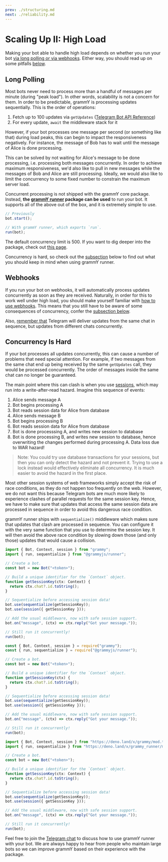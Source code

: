 ```yaml
---
prev: ./structuring.md
next: ./reliability.md
---
```


# Scaling Up II: High Load

Making your bot able to handle high load depends on whether you run your bot [via long polling or via webhooks](../guide/deployment-types.md).
Either way, you should read up on some pitfalls [below](#concurrency-is-hard).

## Long Polling

Most bots never need to process more than a handful of messages per minute (during "peak load").
In other words, scalability is not a concern for them.
In order to be predictable, grammY is processing updates sequentially.
This is the order of operations:

1. Fetch up to 100 updates via `getUpdates` ([Telegram Bot API Reference](https://core.telegram.org/bots/api#getupdates))
2. For every update, `await` the middleware stack for it

However, if your bot processes one message per second (or something like that) during load peaks, this can begin to impact the responsiveness negatively.
For instance, the message of Bob has to wait until the message of Alice is done processing.

This can be solved by not waiting for Alice's message to be done processing, i.e. processing both messages concurrently.
In order to achieve maximum responsiveness, we'd also like to pull in new messages while the messages of Bob and Alice are still processing.
Ideally, we would also like to limit the concurrency to some fixed number to constrain the maximum server load.

Concurrent processing is not shipped with the grammY core package.
Instead, **the [grammY runner](../plugins/runner.md) package can be used** to run your bot.
It supports all of the above out of the box, and it is extremely simple to use.

```ts
// Previously
bot.start();

// With grammY runner, which exports `run`.
run(bot);
```

The default concurrency limit is 500.
If you want to dig deeper into the package, check out [this page](../plugins/runner.md).

Concurrency is hard, so check out the [subsection](#concurrency-is-hard) below to find out what you should keep in mind when using grammY runner.

## Webhooks

If you run your bot on webhooks, it will automatically process updates concurrently as soon as they are received.
Naturally, in order for this to work well under high load, you should make yourself familiar with [how to use webhooks](../guide/deployment-types.md#how-to-use-1).
This means that you still have to be aware of some consequences of concurrency, confer the [subsection below](#concurrency-is-hard).

Also, [remember that](../guide/deployment-types.md#ending-webhook-requests-in-time) Telegram will deliver updates from the same chat in sequence, but updates from different chats concurrently.

## Concurrency Is Hard

If your bot processes all updates concurrently, this can cause a number of problems that need special attention.
For example, if two messages from the same chat end up being received by the same `getUpdates` call, they would be processed concurrently.
The order of messages inside the same chat can no longer be guaranteed.

The main point where this can clash is when you use [sessions](../plugins/session.md), which may run into a write-after-read hazard.
Imagine this sequence of events:

1. Alice sends message A
2. Bot begins processing A
3. Bot reads session data for Alice from database
4. Alice sends message B
5. Bot begins processing B
6. Bot reads session data for Alice from database
7. Bot is done processsing A, and writes new session to database
8. Bot is done processing B, and writes new session to database, hence overwriting the changes performed during processing A.
   Data loss due to WAR hazard!

> Note: You could try use database transactions for your sessions, but then you can only detect the hazard and not prevent it.
> Trying to use a lock instead would effectively eliminate all concurrency.
> It is much easier to avoid the hazard in the first place.

Most other session systems of web frameworks simply accept the risk of race conditions, as they do not happen too frequently on the web.
However, we do not want this because Telegram bots are much more likely to experience clashes of parallel requests for the same session key.
Hence, we have to make sure that updates that access the same session data are processed in sequence in order to avoid this dangerous race condition.

grammY runner ships with `sequentialize()` middleware which makes sure that updates that clash are processed in sequence.
You can configure it with the very same function that you use to determine the session key.
It will then avoid the above race condition by slowing down those (and only those) updates that would cause a collision.

<CodeGroup>
  <CodeGroupItem title="TypeScript" active>

```ts
import { Bot, Context, session } from "grammy";
import { run, sequentialize } from "@grammyjs/runner";

// Create a bot.
const bot = new Bot("<token>");

// Build a unique identifier for the `Context` object.
function getSessionKey(ctx: Context) {
  return ctx.chat?.id.toString();
}

// Sequentialize before accessing session data!
bot.use(sequentialize(getSessionKey));
bot.use(session({ getSessionKey }));

// Add the usual middleware, now with safe session support.
bot.on("message", (ctx) => ctx.reply("Got your message."));

// Still run it concurrently!
run(bot);
```

</CodeGroupItem>

<CodeGroupItem title="JavaScript">

```ts
const { Bot, Context, session } = require("grammy");
const { run, sequentialize } = require("@grammyjs/runner");

// Create a bot.
const bot = new Bot("<token>");

// Build a unique identifier for the `Context` object.
function getSessionKey(ctx) {
  return ctx.chat?.id.toString();
}

// Sequentialize before accessing session data!
bot.use(sequentialize(getSessionKey));
bot.use(session({ getSessionKey }));

// Add the usual middleware, now with safe session support.
bot.on("message", (ctx) => ctx.reply("Got your message."));

// Still run it concurrently!
run(bot);
```

</CodeGroupItem>
 <CodeGroupItem title="Deno">

```ts
import { Bot, Context, session } from "https://deno.land/x/grammy/mod.ts";
import { run, sequentialize } from "https://deno.land/x/grammy_runner/mod.ts";

// Create a bot.
const bot = new Bot("<token>");

// Build a unique identifier for the `Context` object.
function getSessionKey(ctx: Context) {
  return ctx.chat?.id.toString();
}

// Sequentialize before accessing session data!
bot.use(sequentialize(getSessionKey));
bot.use(session({ getSessionKey }));

// Add the usual middleware, now with safe session support.
bot.on("message", (ctx) => ctx.reply("Got your message."));

// Still run it concurrently!
run(bot);
```

</CodeGroupItem>
</CodeGroup>

Feel free to join the [Telegram chat](https://t.me/grammyjs) to discuss how to use grammY runner with your bot.
We are always happy to hear from people who maintain large bots so we can improve grammY based on their experience with the package.
